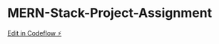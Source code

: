 # MERN-Stack-Project-Assignment

[Edit in Codeflow ⚡️](https://stackblitz.com/~/github.com/taskeen-mustafa786/MERN-Stack-Project-Assignment)